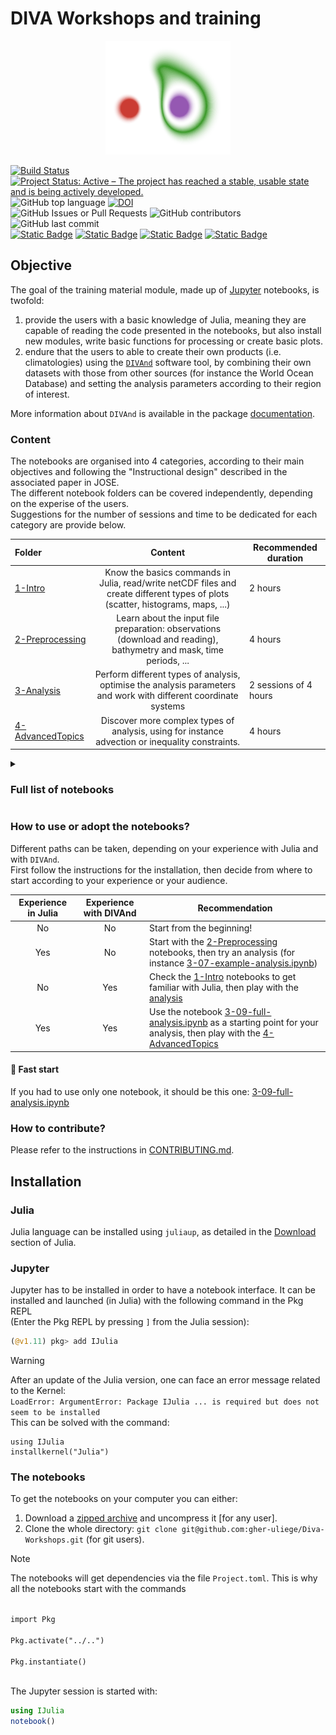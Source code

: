 # DIVA Workshops and training

<div align="center"> <img src="./figures/divand_logo.png" alt="DIVAnd logo" width="200"></img></div>

[![Build Status](https://github.com/gher-uliege/Diva-Workshops/workflows/CI/badge.svg)](https://github.com/gher-uliege/Diva-Workshops/actions) [![Project Status: Active – The project has reached a stable, usable state and is being actively developed.](https://www.repostatus.org/badges/latest/active.svg)](https://www.repostatus.org/#active)
![GitHub top language](https://img.shields.io/github/languages/top/gher-uliege/Diva-Workshops)
[![DOI](https://zenodo.org/badge/108153788.svg)](https://zenodo.org/badge/latestdoi/108153788)      
![GitHub Issues or Pull Requests](https://img.shields.io/github/issues/gher-uliege/Diva-Workshops) ![GitHub contributors](https://img.shields.io/github/contributors/gher-uliege/Diva-Workshops) ![GitHub last commit](https://img.shields.io/github/last-commit/gher-uliege/Diva-Workshops)     
[![Static Badge](https://img.shields.io/badge/Project-FAIR--EASE-blue)](https://www.fairease.eu/) [![Static Badge](https://img.shields.io/badge/Project-SeaDataCloud-blue)](https://www.seadatanet.org) [![Static Badge](https://img.shields.io/badge/Project-IRISCC-blue)](https://www.iriscc.eu/) [![Static Badge](https://img.shields.io/badge/Project-AQUARIUS-blue)](https://aquarius-ri.eu/)

## Objective

The goal of the training material module, made up of [Jupyter](https://jupyter.org/) notebooks, is twofold: 
1. provide the users with a basic knowledge of Julia, meaning they are capable of reading the code presented in the notebooks, but also install new modules, write basic functions for processing or create basic plots. 
2. endure that the users to able to create their own products (i.e. climatologies) using the [`DIVAnd`](https://github.com/gher-uliege/divand.jl) software tool, by combining their own datasets with those from other sources (for instance the World Ocean Database) and setting the analysis parameters according to their region of interest.

More information about `DIVAnd` is available in the package [documentation](https://gher-uliege.github.io/DIVAnd.jl/stable/).

### Content

The notebooks are organised into 4 categories, according to their main objectives and following the "Instructional design" described in the associated paper in JOSE.    
The different notebook folders can be covered independently, depending on the experise of the users.       
Suggestions for the number of sessions and time to be dedicated for each category are provide below.

| Folder | Content | Recommended duration |
|:-------------------|:----------------------:|----------------|
[1-Intro](./notebooks/1-Intro/) | Know the basics commands in Julia, read/write netCDF files and create different types of plots (scatter, histograms, maps, ...) | 2 hours |
[2-Preprocessing](./notebooks/2-Preprocessing) | Learn about the input file preparation: observations (download and reading), bathymetry and mask, time periods, ... | 4 hours |
[3-Analysis](./notebooks/3-Analysis/) | Perform different types of analysis, optimise the analysis parameters and work with different coordinate systems | 2 sessions of 4 hours   |
[4-AdvancedTopics](./notebooks/4-AdvancedTopics/) | Discover more complex types of analysis, using for instance advection or inequality constraints. | 4 hours  |

<details>

<summary><h3>Full list of notebooks</h3></summary>

[1-01-notebooks-basics.ipynb](https://github.com/gher-uliege/Diva-Workshops/blob/main/notebooks/1-Intro/1-01-notebooks-basics.ipynb)         
[1-02-Julia-introduction.ipynb](https://github.com/gher-uliege/Diva-Workshops/blob/main/notebooks/1-Intro/1-02-Julia-introduction.ipynb)          
[1-03-netCDF.ipynb](https://github.com/gher-uliege/Diva-Workshops/blob/main/notebooks/1-Intro/1-03-netCDF.ipynb)           
[1-04-OI-variational-analysis-introduction.ipynb](https://github.com/gher-uliege/Diva-Workshops/blob/main/notebooks/1-Intro/1-04-OI-variational-analysis-introduction.ipynb)        
[1-05-plots-maps.ipynb](https://github.com/gher-uliege/Diva-Workshops/blob/main/notebooks/1-Intro/1-05-plots-maps.ipynb)           
[2-01-topography.ipynb](https://github.com/gher-uliege/Diva-Workshops/blob/main/notebooks/2-Preprocessing/2-01-topography.ipynb)              
[2-02-reading-data.ipynb](https://github.com/gher-uliege/Diva-Workshops/blob/main/notebooks/2-Preprocessing/2-02-reading-data.ipynb)           
[2-03-data-downloading.ipynb](https://github.com/gher-uliege/Diva-Workshops/blob/main/notebooks/2-Preprocessing/2-03-data-downloading.ipynb)           
[2-04-ODV-data-import.ipynb](https://github.com/gher-uliege/Diva-Workshops/blob/main/notebooks/2-Preprocessing/2-04-ODV-data-import.ipynb)              
[2-05-defining-time-periods.ipynb](https://github.com/gher-uliege/Diva-Workshops/blob/main/notebooks/2-Preprocessing/2-05-defining-time-periods.ipynb)         
[3-01-L-and-epsilon-effect.ipynb](https://github.com/gher-uliege/Diva-Workshops/blob/main/notebooks/3-Analysis/3-01-L-and-epsilon-effect.ipynb)          
[3-02-correlation-length.ipynb](https://github.com/gher-uliege/Diva-Workshops/blob/main/notebooks/3-Analysis/3-02-correlation-length.ipynb)          
[3-03-processing-parameter-optimization.ipynb](https://github.com/gher-uliege/Diva-Workshops/blob/main/notebooks/3-Analysis/3-03-processing-parameter-optimization.ipynb)         
[3-04-processing-quality-check.ipynb](https://github.com/gher-uliege/Diva-Workshops/blob/main/notebooks/3-Analysis/3-04-processing-quality-check.ipynb)       
[3-05-cpme-demo.ipynb](https://github.com/gher-uliege/Diva-Workshops/blob/main/notebooks/3-Analysis/3-05-cpme-demo.ipynb)        
[3-06-errormaps-demo.ipynb](https://github.com/gher-uliege/Diva-Workshops/blob/main/notebooks/3-Analysis/3-06-errormaps-demo.ipynb)        
[3-07-example-analysis.ipynb](https://github.com/gher-uliege/Diva-Workshops/blob/main/notebooks/3-Analysis/3-07-example-analysis.ipynb)          
[3-08-background-field.ipynb](https://github.com/gher-uliege/Diva-Workshops/blob/main/notebooks/3-Analysis/3-08-background-field.ipynb)          
[3-09-full-analysis.ipynb](https://github.com/gher-uliege/Diva-Workshops/blob/main/notebooks/3-Analysis/3-09-full-analysis.ipynb)           
[3-10-save_attributes_EMODnet.ipynb](https://github.com/gher-uliege/Diva-Workshops/blob/main/notebooks/3-Analysis/3-10-save_attributes_EMODnet.ipynb)        
[3-11-generalized-vertical-coordinates.ipynb](https://github.com/gher-uliege/Diva-Workshops/blob/main/notebooks/3-Analysis/3-11-generalized-vertical-coordinates.ipynb)          
[3-12-sigma-layers.ipynb](https://github.com/gher-uliege/Diva-Workshops/blob/main/notebooks/3-Analysis/3-12-sigma-layers.ipynb)         
[3-13-polar-coordinates.ipynb](https://github.com/gher-uliege/Diva-Workshops/blob/main/notebooks/3-Analysis/3-13-polar-coordinates.ipynb)         
[3-14-Sphericalcoordinates.ipynb](https://github.com/gher-uliege/Diva-Workshops/blob/main/notebooks/3-Analysis/3-14-Sphericalcoordinates.ipynb)          
[3-15-analysis-datapoints.ipynb](https://github.com/gher-uliege/Diva-Workshops/blob/main/notebooks/3-Analysis/3-15-analysis-datapoints.ipynb)        
[4-01-relative-correlation-length.ipynb](https://github.com/gher-uliege/Diva-Workshops/blob/main/notebooks/4-AdvancedTopics/4-01-relative-correlation-length.ipynb)          
[4-02-average-background.ipynb](https://github.com/gher-uliege/Diva-Workshops/blob/main/notebooks/4-AdvancedTopics/4-02-average-background.ipynb)          
[4-03-heatmaps.ipynb](https://github.com/gher-uliege/Diva-Workshops/blob/main/notebooks/4-AdvancedTopics/4-03-heatmaps.ipynb)           
[4-04-heatmapsCV.ipynb](https://github.com/gher-uliege/Diva-Workshops/blob/main/notebooks/4-AdvancedTopics/4-04-heatmapsCV.ipynb)         
[4-05-turtles-tensity-map.ipynb](https://github.com/gher-uliege/Diva-Workshops/blob/main/notebooks/4-AdvancedTopics/4-05-turtles-tensity-map.ipynb)           
[4-06-advection_constrain.ipynb](https://github.com/gher-uliege/Diva-Workshops/blob/main/notebooks/4-AdvancedTopics/4-06-advection_constrain.ipynb)         
[4-07-advection_constraint_Adriatic.ipynb](https://github.com/gher-uliege/Diva-Workshops/blob/main/notebooks/4-AdvancedTopics/4-07-advection_constraint_Adriatic.ipynb)           
[4-08-source-term.ipynb](https://github.com/gher-uliege/Diva-Workshops/blob/main/notebooks/4-AdvancedTopics/4-08-source-term.ipynb)          
[4-09-open-boundary-conditions.ipynb](https://github.com/gher-uliege/Diva-Workshops/blob/main/notebooks/4-AdvancedTopics/4-09-open-boundary-conditions.ipynb)          
[4-10-multivariate-EOF.ipynb](https://github.com/gher-uliege/Diva-Workshops/blob/main/notebooks/4-AdvancedTopics/4-10-multivariate-EOF.ipynb)           
[4-11-multivariate-Jacobian.ipynb](https://github.com/gher-uliege/Diva-Workshops/blob/main/notebooks/4-AdvancedTopics/4-11-multivariate-Jacobian.ipynb)         
[4-12-analysis-with-cycles.ipynb](https://github.com/gher-uliege/Diva-Workshops/blob/main/notebooks/4-AdvancedTopics/4-12-analysis-with-cycles.ipynb)          
[4-13-BlackSea-detrend-geostrophic.ipynb](https://github.com/gher-uliege/Diva-Workshops/blob/main/notebooks/4-AdvancedTopics/4-13-BlackSea-detrend-geostrophic.ipynb)           
[4-14-inequalities-constrains.ipynb](https://github.com/gher-uliege/Diva-Workshops/blob/main/notebooks/4-AdvancedTopics/4-14-inequalities-constrains.ipynb)       
[4-15-geostrophytest.ipynb](https://github.com/gher-uliege/Diva-Workshops/blob/main/notebooks/4-AdvancedTopics/4-15-geostrophytest.ipynb)       
[4-16-Lshape.ipynb](https://github.com/gher-uliege/Diva-Workshops/blob/main/notebooks/4-AdvancedTopics/4-16-Lshape.ipynb)          
[4-17-interp-section.ipynb](https://github.com/gher-uliege/Diva-Workshops/blob/main/notebooks/4-AdvancedTopics/4-17-interp-section.ipynb)         
[4-18-make-paper-figure.ipynb](https://github.com/gher-uliege/Diva-Workshops/blob/main/notebooks/4-AdvancedTopics/4-18-make-paper-figure.ipynb)          
[4-19-optim-observations-locations-game.ipynb](https://github.com/gher-uliege/Diva-Workshops/blob/main/notebooks/4-AdvancedTopics/4-19-optim-observations-locations-game.ipynb)          
</details>

### How to use or adopt the notebooks?

Different paths can be taken, depending on your experience with Julia and with `DIVAnd`.   
First follow the instructions for the installation, then decide from where to start according to your experience or your audience.      

| Experience in Julia | Experience with DIVAnd | Recommendation |
|:-------------------:|:----------------------:|----------------|
|         No          |           No           | Start from the beginning! |
|         Yes         |           No           | Start with the [2-Preprocessing](./notebooks/2-Preprocessing) notebooks, then try an analysis (for instance [3-07-example-analysis.ipynb](./notebooks/3-Analysis/3-07-example-analysis.ipynb)) |
|         No          |           Yes          | Check the [1-Intro](./notebooks/1-Intro/) notebooks to get familiar with Julia, then play with the [analysis](./notebooks/3-Analysis/3-09-full-analysis.ipynb)             |
|         Yes         |           Yes          | Use the notebook [3-09-full-analysis.ipynb](./notebooks/3-Analysis/3-09-full-analysis.ipynb) as a starting point for your analysis, then play with the [4-AdvancedTopics](./notebooks/4-AdvancedTopics/) |

#### 🚀 Fast start

If you had to use only one notebook, it should be this one: [3-09-full-analysis.ipynb](./notebooks/3-Analysis/3-09-full-analysis.ipynb)

### How to contribute?

Please refer to the instructions in [CONTRIBUTING.md](CONTRIBUTING.md).

## Installation

### Julia 

Julia language can be installed using `juliaup`, as detailed in the [Download](https://julialang.org/downloads/) section of Julia.

### Jupyter

Jupyter has to be installed in order to have a notebook interface. It can be installed and launched (in Julia) with the following command in the Pkg REPL      
(Enter the Pkg REPL by pressing `]` from the Julia session):
```julia
(@v1.11) pkg> add IJulia
```
> [!WARNING]
> After an update of the Julia version, one can face an error message related to the Kernel:<br>
`LoadError: ArgumentError: Package IJulia ... is required but does not seem to be installed` <br>
This can be solved with the command:
```
using IJulia
installkernel("Julia")
```

### The notebooks 

To get the notebooks on your computer you can either:
1. Download a [zipped archive](https://github.com/gher-uliege/Diva-Workshops/archive/master.zip) and uncompress it [for any user].
2. Clone the whole directory: `git clone git@github.com:gher-uliege/Diva-Workshops.git` (for git users).
> [!NOTE] 
> The notebooks will get dependencies via the file `Project.toml`. This is why all the notebooks start with the commands<br>
<code>
import Pkg<br>
Pkg.activate("../..")<br>
Pkg.instantiate()<br>
</code> 

The Jupyter session is started with:
```julia
using IJulia
notebook()
```

